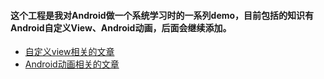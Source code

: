 #### 这个工程是我对Android做一个系统学习时的一系列demo，目前包括的知识有Android自定义View、Android动画，后面会继续添加。

- [自定义view相关的文章](https://www.jianshu.com/nb/8340323)
- [Android动画相关的文章](https://www.jianshu.com/nb/21952565)

